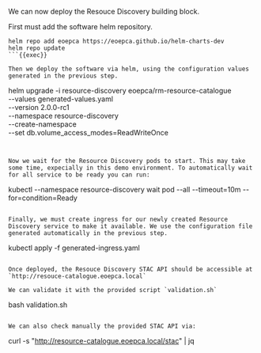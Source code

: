 We can now deploy the Resouce Discovery building block. 

First must add the software helm repository.

```
helm repo add eoepca https://eoepca.github.io/helm-charts-dev
helm repo update
```{{exec}}

Then we deploy the software via helm, using the configuration values generated in the previous step.

```
helm upgrade -i resource-discovery eoepca/rm-resource-catalogue \
  --values generated-values.yaml \
  --version 2.0.0-rc1 \
  --namespace resource-discovery \
  --create-namespace \
  --set db.volume_access_modes=ReadWriteOnce
```{{exec}} 


Now we wait for the Resource Discovery pods to start. This may take some time, expecially in this demo environment. To automatically wait for all service to be ready you can run:

```
kubectl --namespace resource-discovery wait pod --all --timeout=10m --for=condition=Ready
```{{exec}}

Finally, we must create ingress for our newly created Resource Discovery service to make it available. We use the configuration file generated automatically in the previous step.

```
kubectl apply -f generated-ingress.yaml
```{{exec}}

Once deployed, the Resouce Discovery STAC API should be accessible at `http://resouce-catalogue.eoepca.local`

We can validate it with the provided script `validation.sh`

```
bash validation.sh
```{{exec}}

We can also check manually the provided STAC API via:

```
curl -s "http://resource-catalogue.eoepca.local/stac" | jq
```{{exec}}
